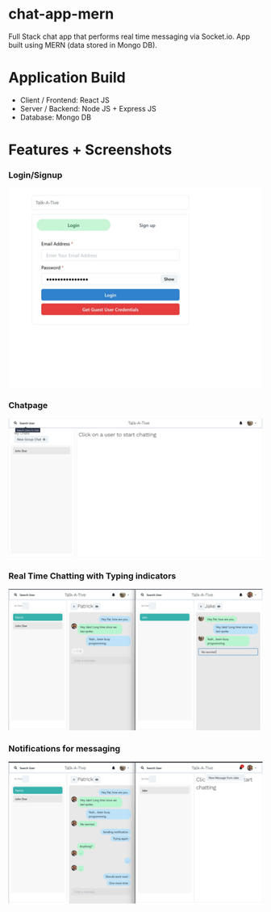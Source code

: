 # chat-app-mern
Full Stack chat app that performs real time messaging via Socket.io. App built using MERN (data stored in Mongo DB).

# Application Build
* Client / Frontend: React JS
* Server / Backend: Node JS + Express JS
* Database: Mongo DB

# Features + Screenshots
<h3>Login/Signup</h3>
<img src="loginpage.jpg" />
<h3>Chatpage</h3>
<img src="chatpage1.jpg" />
<h3>Real Time Chatting with Typing indicators</h3>
<img src="realtime.jpg" />
<h3>Notifications for messaging</h3>
<img src="notification.jpg" />
